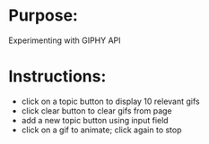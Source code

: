 # Purpose:
Experimenting with GIPHY API

# Instructions:
* click on a topic button to display 10 relevant gifs
* click clear button to clear gifs from page
* add a new topic button using input field
* click on a gif to animate; click again to stop
